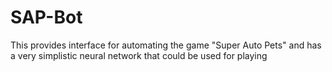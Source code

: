 # SAP-Bot
This provides interface for automating the game "Super Auto Pets" and has a very simplistic neural network that could be used for playing
